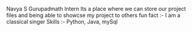 Navya S Gurupadmath
Intern
Its a place where we can store our project files and being able to showcse my project to others
fun fact :- I am a classical singer
Skills :- Python, Java, mySql